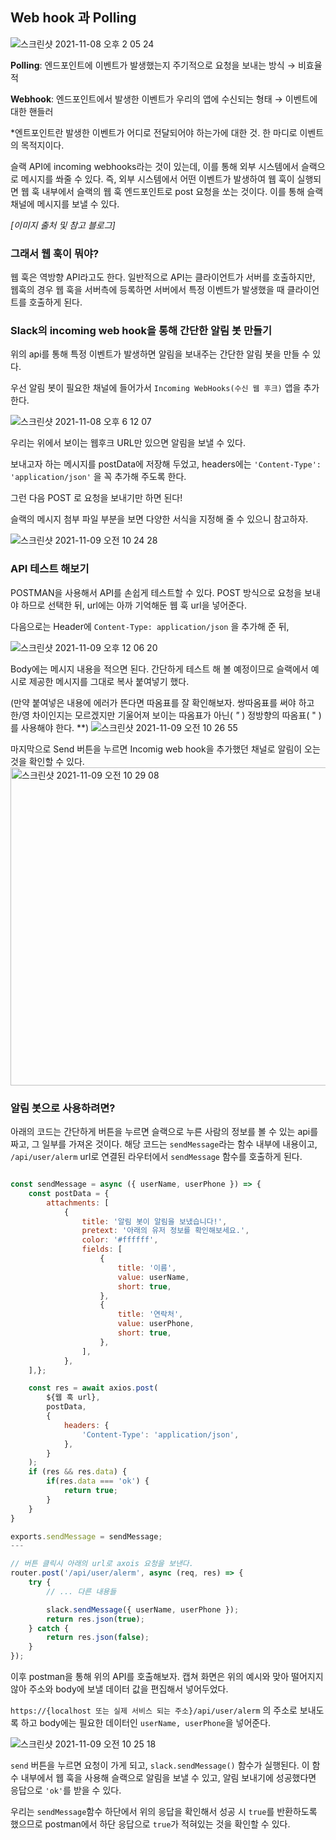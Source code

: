 ## Web hook 과 Polling


![스크린샷 2021-11-08 오후 2 05 24](https://user-images.githubusercontent.com/48341341/141890006-6b0ae869-5bcb-4e94-b9e5-fb446f84a3cf.png)

**Polling**: 엔드포인트에 이벤트가 발생했는지 주기적으로 요청을 보내는 방식 → 비효율적

**Webhook**: 엔드포인트에서 발생한 이벤트가 우리의 앱에 수신되는 형태 → 이벤트에 대한 핸들러

*엔트포인트란 발생한 이벤트가 어디로 전달되어야 하는가에 대한 것. 한 마디로 이벤트의 목적지이다.

슬랙 API에 incoming webhooks라는 것이 있는데, 이를 통해 외부 시스템에서 슬랙으로 메시지를 쏴줄 수 있다. 즉, 외부 시스템에서 어떤 이벤트가 발생하여 웹 훅이 실행되면 웹 훅 내부에서 슬랙의 웹 훅 엔드포인트로 post 요청을 쏘는 것이다. 이를 통해 슬랙 채널에 메시지를 보낼 수 있다. 

*[이미지 출처 및 참고 블로그]*

### 그래서 웹 훅이 뭐야?

웹 훅은 역방향 API라고도 한다. 일반적으로 API는 클라이언트가 서버를 호출하지만, 웹훅의 경우 웹 훅을 서버측에 등록하면 서버에서 특정 이벤트가 발생했을 때 클라이언트를 호출하게 된다. 

### Slack의 incoming web hook을 통해 간단한 알림 봇 만들기

위의 api를 통해 특정 이벤트가 발생하면 알림을 보내주는 간단한 알림 봇을 만들 수 있다. 

우선 알림 봇이 필요한 채널에 들어가서 `Incoming WebHooks(수신 웹 후크)` 앱을 추가한다.

![스크린샷 2021-11-08 오후 6 12 07](https://user-images.githubusercontent.com/48341341/141890070-619ba00d-020f-43f1-be81-dd25c24aee34.png)


우리는 위에서 보이는 웹후크 URL만 있으면 알림을 보낼 수 있다.

보내고자 하는 메시지를 postData에 저장해 두었고, headers에는 `'Content-Type': 'application/json'` 을 꼭 추가해 주도록 한다. 

그런 다음 POST 로 요청을 보내기만 하면 된다! 

슬랙의 메시지 첨부 파일 부분을 보면 다양한 서식을 지정해 줄 수 있으니 참고하자.

![스크린샷 2021-11-09 오전 10 24 28](https://user-images.githubusercontent.com/48341341/141890092-0b2db06e-f885-4ddb-af44-1c287299a849.png)


### API 테스트 해보기

POSTMAN을 사용해서 API를 손쉽게 테스트할 수 있다. POST 방식으로 요청을 보내야 하므로 선택한 뒤, url에는 아까 기억해둔 웹 훅 url을 넣어준다.

다음으로는 Header에 `Content-Type: application/json` 을 추가해 준 뒤,

![스크린샷 2021-11-09 오후 12 06 20](https://user-images.githubusercontent.com/48341341/141890126-ab73a8a1-6c57-4f0d-a888-0c441b6e7a7d.png)


Body에는 메시지 내용을 적으면 된다. 간단하게 테스트 해 볼 예정이므로 슬랙에서 예시로 제공한 메시지를 그대로 복사 붙여넣기 했다. 

(만약 붙여넣은 내용에 에러가 뜬다면 따옴표를 잘 확인해보자. 쌍따옴표를 써야 하고 한/영 차이인지는 모르겠지만 기울어져 보이는 따옴표가 아닌( *"* ) 정방향의 따옴표( " )를 사용해야 한다. **)
![스크린샷 2021-11-09 오전 10 26 55](https://user-images.githubusercontent.com/48341341/141890178-fc711af6-c611-4f80-8f8d-b24075820c2a.png)



마지막으로 Send 버튼을 누르면 Incomig web hook을 추가했던 채널로 알림이 오는 것을 확인할 수 있다.
<img width="509" alt="스크린샷 2021-11-09 오전 10 29 08" src="https://user-images.githubusercontent.com/48341341/141890199-a7120b92-6252-4c5d-9855-936ef2aeaf1e.png">



### 알림 봇으로 사용하려면?

아래의 코드는 간단하게 버튼을 누르면 슬랙으로 누른 사람의 정보를 볼 수 있는 api를 짜고, 그 일부를 가져온 것이다. 해당 코드는 `sendMessage`라는 함수 내부에 내용이고, `/api/user/alerm` url로 연결된 라우터에서 `sendMessage` 함수를 호출하게 된다.

```jsx

const sendMessage = async ({ userName, userPhone }) => {
	const postData = {
		attachments: [
			{
				title: '알림 봇이 알림을 보냈습니다!',
				pretext: '아래의 유저 정보를 확인해보세요.',
				color: '#ffffff',
				fields: [
					{
						title: '이름',
						value: userName,
						short: true,
					},
					{
						title: '연락처',
						value: userPhone,
						short: true,
					},
				],
			},
	],};

	const res = await axios.post(
		${웹 훅 url},
		postData,
		{
			headers: {
				'Content-Type': 'application/json',
			},
		}
	);
	if (res && res.data) {
		if(res.data === 'ok') {
			return true;
		}
	}
}

exports.sendMessage = sendMessage;
---

// 버튼 클릭시 아래의 url로 axois 요청을 보낸다.
router.post('/api/user/alerm', async (req, res) => {
	try {
		// ... 다른 내용들

		slack.sendMessage({ userName, userPhone });
		return res.json(true);
	} catch {
		return res.json(false);
	}
});
```

이후 postman을 통해 위의 API를 호출해보자. 캡쳐 화면은 위의 예시와 맞아 떨어지지 않아 주소와 body에 보낼 데이터 값을 편집해서 넣어두었다.

 `https://{localhost 또는 실제 서비스 되는 주소}/api/user/alerm` 의 주소로 보내도록 하고 body에는 필요한 데이터인 `userName, userPhone`을 넣어준다.

![스크린샷 2021-11-09 오전 10 25 18](https://user-images.githubusercontent.com/48341341/141890233-3c8855a5-e51d-4c49-b1e0-73643a553b9f.png)


`send` 버튼을 누르면 요청이 가게 되고, `slack.sendMessage()` 함수가 실행된다. 이 함수 내부에서 웹 훅을 사용해 슬랙으로 알림을 보낼 수 있고, 알림 보내기에 성공했다면 응답으로 `'ok'`를 받을 수 있다.

우리는 `sendMessage`함수 하단에서 위의 응답을 확인해서 성공 시 `true`를 반환하도록 했으므로 postman에서 하단 응답으로 `true`가 적혀있는 것을 확인할 수 있다.
